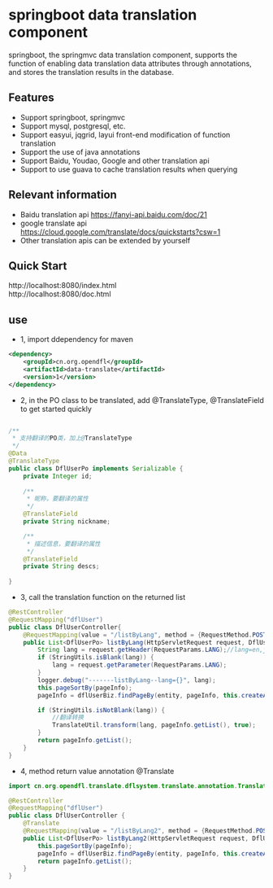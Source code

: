 # springboot data translation component
springboot, the springmvc data translation component, supports the function of enabling data translation data attributes through annotations, and stores the translation results in the database.

## Features
* Support springboot, springmvc
* Support mysql, postgresql, etc.
* Support easyui, jqgrid, layui front-end modification of function translation
* Support the use of java annotations
* Support Baidu, Youdao, Google and other translation api
* Support to use guava to cache translation results when querying

## Relevant information
* Baidu translation api https://fanyi-api.baidu.com/doc/21
* google translate api https://cloud.google.com/translate/docs/quickstarts?csw=1
* Other translation apis can be extended by yourself

## Quick Start
http://localhost:8080/index.html  
http://localhost:8080/doc.html

## use
* 1, import ddependency for maven
```xml
<dependency>
    <groupId>cn.org.opendfl</groupId>
    <artifactId>data-translate</artifactId>
    <version>1</version>
</dependency>
```
* 2, in the PO class to be translated, add @TranslateType, @TranslateField to get started quickly
```java

/**
 * 支持翻译的PO类，加上@TranslateType
 */
@Data
@TranslateType
public class DflUserPo implements Serializable {
    private Integer id;
    
    /**
     * 昵称，要翻译的属性
     */
    @TranslateField
    private String nickname;

    /**
     * 描述信息，要翻译的属性
     */
    @TranslateField
    private String descs;
    
}
```
* 3, call the translation function on the returned list
```java
@RestController
@RequestMapping("dflUser")
public class DflUserController{
    @RequestMapping(value = "/listByLang", method = {RequestMethod.POST, RequestMethod.GET})
    public List<DflUserPo> listByLang(HttpServletRequest request, DflUserPo entity, MyPageInfo<DflUserPo> pageInfo) {
        String lang = request.getHeader(RequestParams.LANG);//lang=en,jp等，主语言zh不翻译
        if (StringUtils.isBlank(lang)) {
            lang = request.getParameter(RequestParams.LANG);
        }
        logger.debug("-------listByLang--lang={}", lang);
        this.pageSortBy(pageInfo);
        pageInfo = dflUserBiz.findPageBy(entity, pageInfo, this.createAllParams(request));

        if (StringUtils.isNotBlank(lang)) {
            //翻译转换
            TranslateUtil.transform(lang, pageInfo.getList(), true);
        }
        return pageInfo.getList();
    }
}
```
* 4, method return value annotation @Translate

```java
import cn.org.opendfl.translate.dflsystem.translate.annotation.Translate;

@RestController
@RequestMapping("dflUser")
public class DflUserController {
    @Translate
    @RequestMapping(value = "/listByLang2", method = {RequestMethod.POST, RequestMethod.GET})
    public List<DflUserPo> listByLang2(HttpServletRequest request, DflUserPo entity, MyPageInfo<DflUserPo> pageInfo) {
        this.pageSortBy(pageInfo);
        pageInfo = dflUserBiz.findPageBy(entity, pageInfo, this.createAllParams(request));
        return pageInfo.getList();
    }
}
```